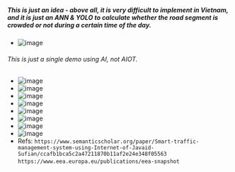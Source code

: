 ##### This is just an idea - above all, it is very difficult to implement in Vietnam, and it is just an ANN & YOLO to calculate whether the road segment is crowded or not during a certain time of the day.
* ![image](https://github.com/user-attachments/assets/86766be5-2ca2-4a26-b73f-c818e21413ef)
###### This is just a single demo using AI, not AIOT.
* ![image](https://github.com/user-attachments/assets/80244de5-ad0a-4115-ae92-fed4b8f174f6)
* ![image](https://github.com/user-attachments/assets/65973961-26d0-4b53-a5b4-862735a359d8)
* ![image](https://github.com/user-attachments/assets/890eb42e-8b8a-4d13-858f-c5228da9b2fd)
* ![image](https://github.com/user-attachments/assets/32564c1a-5ff6-412a-b46b-956fb02de3f2)
* ![image](https://github.com/user-attachments/assets/8ba4b3a7-d20e-407e-adda-789b8398a0f5)
* ![image](https://github.com/user-attachments/assets/f94bb087-c3d9-4aaf-a5b2-0ba8233af993)
* ![image](https://github.com/user-attachments/assets/84bef88f-1fcc-4822-a70c-e343150b5172)
* ![image](https://github.com/user-attachments/assets/afe2182b-04bd-406e-8b8d-22879118d3da)
* Refs: `https://www.semanticscholar.org/paper/Smart-traffic-management-system-using-Internet-of-Javaid-Sufian/ccafb1bca5c2a47211870b11af2e24e348f05563`
        `https://www.eea.europa.eu/publications/eea-snapshot`
